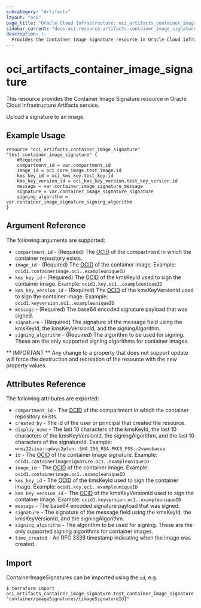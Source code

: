 ```yaml
---
subcategory: "Artifacts"
layout: "oci"
page_title: "Oracle Cloud Infrastructure: oci_artifacts_container_image_signature"
sidebar_current: "docs-oci-resource-artifacts-container_image_signature"
description: |-
  Provides the Container Image Signature resource in Oracle Cloud Infrastructure Artifacts service
---
```


# oci_artifacts_container_image_signature
This resource provides the Container Image Signature resource in Oracle Cloud Infrastructure Artifacts service.

Upload a signature to an image.

## Example Usage

```hcl
resource "oci_artifacts_container_image_signature" "test_container_image_signature" {
	#Required
	compartment_id = var.compartment_id
	image_id = oci_core_image.test_image.id
	kms_key_id = oci_kms_key.test_key.id
	kms_key_version_id = oci_kms_key_version.test_key_version.id
	message = var.container_image_signature_message
	signature = var.container_image_signature_signature
	signing_algorithm = var.container_image_signature_signing_algorithm
}
```

## Argument Reference

The following arguments are supported:

* `compartment_id` - (Required) The [OCID](https://docs.cloud.oracle.com/iaas/Content/General/Concepts/identifiers.htm) of the compartment in which the container repository exists.
* `image_id` - (Required) The [OCID](https://docs.cloud.oracle.com/iaas/Content/General/Concepts/identifiers.htm) of the container image.  Example: `ocid1.containerimage.oc1..exampleuniqueID` 
* `kms_key_id` - (Required) The [OCID](https://docs.cloud.oracle.com/iaas/Content/General/Concepts/identifiers.htm) of the kmsKeyId used to sign the container image.  Example: `ocid1.key.oc1..exampleuniqueID` 
* `kms_key_version_id` - (Required) The [OCID](https://docs.cloud.oracle.com/iaas/Content/General/Concepts/identifiers.htm) of the kmsKeyVersionId used to sign the container image.  Example: `ocid1.keyversion.oc1..exampleuniqueID` 
* `message` - (Required) The base64 encoded signature payload that was signed.
* `signature` - (Required) The signature of the message field using the kmsKeyId, the kmsKeyVersionId, and the signingAlgorithm.
* `signing_algorithm` - (Required) The algorithm to be used for signing. These are the only supported signing algorithms for container images.


** IMPORTANT **
Any change to a property that does not support update will force the destruction and recreation of the resource with the new property values

## Attributes Reference

The following attributes are exported:

* `compartment_id` - The [OCID](https://docs.cloud.oracle.com/iaas/Content/General/Concepts/identifiers.htm) of the compartment in which the container repository exists.
* `created_by` - The id of the user or principal that created the resource.
* `display_name` - The last 10 characters of the kmsKeyId, the last 10 characters of the kmsKeyVersionId, the signingAlgorithm, and the last 10 characters of the signatureId.  Example: `wrmz22sixa::qdwyc2ptun::SHA_256_RSA_PKCS_PSS::2vwmobasva` 
* `id` - The [OCID](https://docs.cloud.oracle.com/iaas/Content/General/Concepts/identifiers.htm) of the container image signature.  Example: `ocid1.containerimagesignature.oc1..exampleuniqueID` 
* `image_id` - The [OCID](https://docs.cloud.oracle.com/iaas/Content/General/Concepts/identifiers.htm) of the container image.  Example: `ocid1.containerimage.oc1..exampleuniqueID` 
* `kms_key_id` - The [OCID](https://docs.cloud.oracle.com/iaas/Content/General/Concepts/identifiers.htm) of the kmsKeyId used to sign the container image.  Example: `ocid1.key.oc1..exampleuniqueID` 
* `kms_key_version_id` - The [OCID](https://docs.cloud.oracle.com/iaas/Content/General/Concepts/identifiers.htm) of the kmsKeyVersionId used to sign the container image.  Example: `ocid1.keyversion.oc1..exampleuniqueID` 
* `message` - The base64 encoded signature payload that was signed.
* `signature` - The signature of the message field using the kmsKeyId, the kmsKeyVersionId, and the signingAlgorithm.
* `signing_algorithm` - The algorithm to be used for signing. These are the only supported signing algorithms for container images.
* `time_created` - An RFC 3339 timestamp indicating when the image was created.

## Import

ContainerImageSignatures can be imported using the `id`, e.g.

```
$ terraform import oci_artifacts_container_image_signature.test_container_image_signature "container/imageSignatures/{imageSignatureId}" 
```

